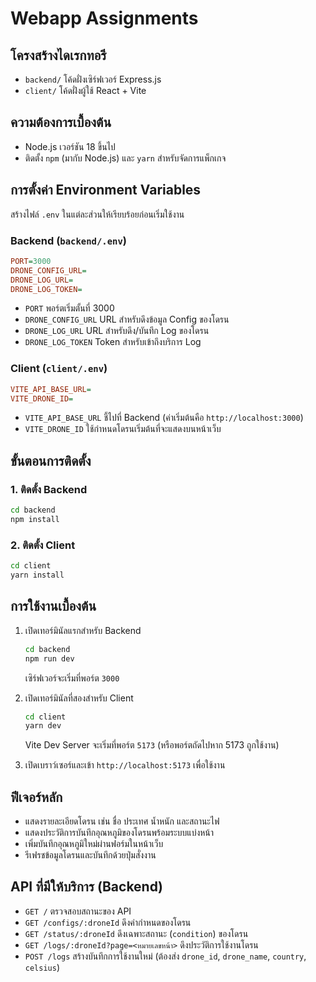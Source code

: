 # Webapp Assignments

## โครงสร้างไดเรกทอรี
- `backend/` โค้ดฝั่งเซิร์ฟเวอร์ Express.js
- `client/` โค้ดฝั่งผู้ใช้ React + Vite

## ความต้องการเบื้องต้น
- Node.js เวอร์ชัน 18 ขึ้นไป
- ติดตั้ง `npm` (มากับ Node.js) และ `yarn` สำหรับจัดการแพ็กเกจ

## การตั้งค่า Environment Variables

สร้างไฟล์ `.env` ในแต่ละส่วนให้เรียบร้อยก่อนเริ่มใช้งาน

### Backend (`backend/.env`)
```ini
PORT=3000
DRONE_CONFIG_URL=
DRONE_LOG_URL=
DRONE_LOG_TOKEN=
```
- `PORT`  พอร์ตเริ่มตั้นที่ 3000
- `DRONE_CONFIG_URL` URL สำหรับดึงข้อมูล Config ของโดรน
- `DRONE_LOG_URL` URL สำหรับดึง/บันทึก Log ของโดรน
- `DRONE_LOG_TOKEN` Token สำหรับเข้าถึงบริการ Log

### Client (`client/.env`)
```ini
VITE_API_BASE_URL=
VITE_DRONE_ID=
```
- `VITE_API_BASE_URL` ชี้ไปที่ Backend (ค่าเริ่มต้นคือ `http://localhost:3000`)
- `VITE_DRONE_ID` ใช้กำหนดโดรนเริ่มต้นที่จะแสดงบนหน้าเว็บ

## ขั้นตอนการติดตั้ง

### 1. ติดตั้ง Backend
```bash
cd backend
npm install
```

### 2. ติดตั้ง Client
```bash
cd client
yarn install
```

## การใช้งานเบื้องต้น
1. เปิดเทอร์มินัลแรกสำหรับ Backend
   ```bash
   cd backend
   npm run dev
   ```
   เซิร์ฟเวอร์จะเริ่มที่พอร์ต `3000`

2. เปิดเทอร์มินัลที่สองสำหรับ Client
   ```bash
   cd client
   yarn dev
   ```
   Vite Dev Server จะเริ่มที่พอร์ต `5173` (หรือพอร์ตถัดไปหาก 5173 ถูกใช้งาน)

3. เปิดเบราว์เซอร์และเข้า `http://localhost:5173` เพื่อใช้งาน

## ฟีเจอร์หลัก
- แสดงรายละเอียดโดรน เช่น ชื่อ ประเทศ น้ำหนัก และสถานะไฟ
- แสดงประวัติการบันทึกอุณหภูมิของโดรนพร้อมระบบแบ่งหน้า
- เพิ่มบันทึกอุณหภูมิใหม่ผ่านฟอร์มในหน้าเว็บ
- รีเฟรชข้อมูลโดรนและบันทึกด้วยปุ่มสั่งงาน

## API ที่มีให้บริการ (Backend)
- `GET /` ตรวจสอบสถานะของ API
- `GET /configs/:droneId` ดึงค่ากำหนดของโดรน
- `GET /status/:droneId` ดึงเฉพาะสถานะ (`condition`) ของโดรน
- `GET /logs/:droneId?page=<หมายเลขหน้า>` ดึงประวัติการใช้งานโดรน
- `POST /logs` สร้างบันทึกการใช้งานใหม่ (ต้องส่ง `drone_id`, `drone_name`, `country`, `celsius`)
